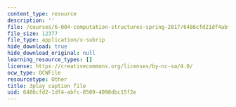 ```yaml
---
content_type: resource
description: ''
file: /courses/6-004-computation-structures-spring-2017/6486cfd21df4abfc85094098dbc15f2e_sz4kq_ltDrM.srt
file_size: 12377
file_type: application/x-subrip
hide_download: true
hide_download_original: null
learning_resource_types: []
license: https://creativecommons.org/licenses/by-nc-sa/4.0/
ocw_type: OCWFile
resourcetype: Other
title: 3play caption file
uid: 6486cfd2-1df4-abfc-8509-4098dbc15f2e
---
```

